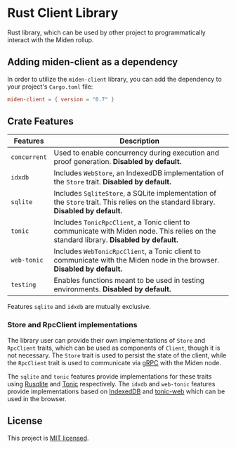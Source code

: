 # Rust Client Library

Rust library, which can be used by other project to programmatically interact with the Miden rollup.

## Adding miden-client as a dependency

In order to utilize the `miden-client` library, you can add the dependency to your project's `Cargo.toml` file:

````toml
miden-client = { version = "0.7" }
````

## Crate Features

| Features     | Description                                                                                                                                               |
| ------------ | --------------------------------------------------------------------------------------------------------------------------------------------------------- |
| `concurrent` | Used to enable concurrency during execution and proof generation. **Disabled by default.**                                                               |
| `idxdb`      | Includes `WebStore`, an IndexedDB implementation of the `Store` trait. **Disabled by default.**                                                          |
| `sqlite`     | Includes `SqliteStore`, a SQLite implementation of the `Store` trait. This relies on the standard library. **Disabled by default.**                                                           |
| `tonic`      | Includes `TonicRpcClient`, a Tonic client to communicate with Miden node. This relies on the standard library. **Disabled by default.**                                                        |
| `web-tonic`  | Includes `WebTonicRpcClient`, a Tonic client to communicate with the Miden node in the browser. **Disabled by default.**                                   |
| `testing`    | Enables functions meant to be used in testing environments. **Disabled by default.**             |

Features `sqlite` and `idxdb` are mutually exclusive.

### Store and RpcClient implementations

The library user can provide their own implementations of `Store` and `RpcClient` traits, which can be used as components of `Client`, though it is not necessary. The `Store` trait is used to persist the state of the client, while the `RpcClient` trait is used to communicate via [gRPC](https://grpc.io/) with the Miden node.

The `sqlite` and `tonic` features provide implementations for these traits using [Rusqlite](https://github.com/rusqlite/rusqlite) and [Tonic](https://github.com/hyperium/tonic) respectively. The `idxdb` and `web-tonic` features provide implementations based on [IndexedDB](https://developer.mozilla.org/en-US/docs/Web/API/IndexedDB_API) and [tonic-web](https://github.com/hyperium/tonic/tree/master/tonic-web) which can be used in the browser.

## License
This project is [MIT licensed](../../LICENSE).
